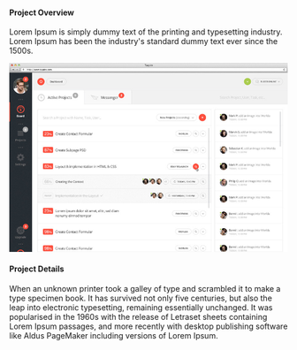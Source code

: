 #### Project Overview

Lorem Ipsum is simply dummy text of the printing and typesetting industry. Lorem Ipsum has been the industry's standard dummy text ever since the 1500s.

![Project 2](images/project2.jpg)

#### Project Details

When an unknown printer took a galley of type and scrambled it to make a type specimen book. It has survived not only five centuries, but also the leap into electronic typesetting, remaining essentially unchanged. It was popularised in the 1960s with the release of Letraset sheets containing Lorem Ipsum passages, and more recently with desktop publishing software like Aldus PageMaker including versions of Lorem Ipsum.